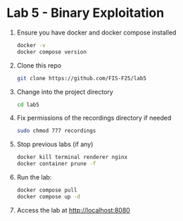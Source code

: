 # Lab 5 - Binary Exploitation

1. Ensure you have docker and docker compose installed

    ```bash
    docker -v
    docker compose version
    ```

2. Clone this repo

    ```bash
    git clone https://github.com/FIS-F25/lab5
    ```

3. Change into the project directory

    ```bash
    cd lab5
    ```

4. Fix permissions of the recordings directory if needed

    ```bash
    sudo chmod 777 recordings
    ```

5. Stop previous labs (if any)

    ```bash
    docker kill terminal renderer nginx
    docker container prune -f
    ```

6. Run the lab:

    ```bash
    docker compose pull
    docker compose up -d
    ```

7. Access the lab at <http://localhost:8080>
